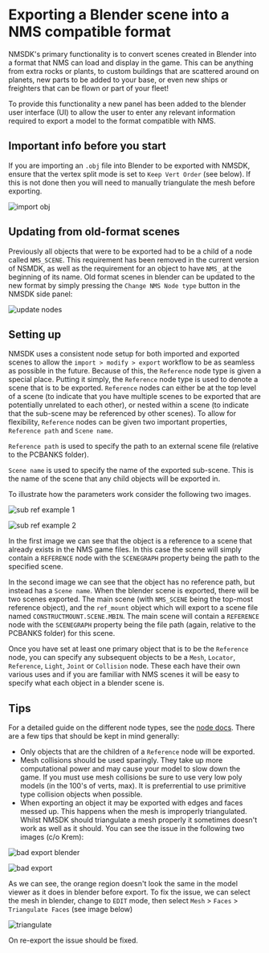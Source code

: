 # Exporting a Blender scene into a NMS compatible format

NMSDK's primary functionality is to convert scenes created in Blender into a format that NMS can load and display in the game.
This can be anything from extra rocks or plants, to custom buildings that are scattered around on planets, new parts to be added to your base, or even new ships or freighters that can be flown or part of your fleet!

To provide this functionality a new panel has been added to the blender user interface (UI) to allow the user to enter any relevant information required to export a model to the format compatible with NMS.

## Important info before you start

If you are importing an `.obj` file into Blender to be exported with NMSDK, ensure that the vertex split mode is set to `Keep Vert Order` (see below). If this is not done then you will need to manually triangulate the mesh before exporting.

![import obj](../../images/import_obj.png)

## Updating from old-format scenes

Previously all objects that were to be exported had to be a child of a node called `NMS_SCENE`. This requirement has been removed in the current version of NSMDK, as well as the requirement for an object to have `NMS_` at the beginning of its name.
Old format scenes in blender can be updated to the new format by simply pressing the `Change NMS Node type` button in the NMSDK side panel:

![update nodes](../../images/update_old_scenes.png)

## Setting up

NMSDK uses a consistent node setup for both imported and exported scenes to allow the `import > modify > export` workflow to be as seamless as possible in the future.
Because of this, the `Reference` node type is given a special place.
Putting it simply, the `Reference` node type is used to denote a scene that is to be exported.
`Reference` nodes can either be at the top level of a scene (to indicate that you have multiple scenes to be exported that are potentially unrelated to each other), or nested within a scene (to indicate that the sub-scene may be referenced by other scenes).
To allow for flexibility, `Reference` nodes can be given two important properties, `Reference path` and `Scene name`.

`Reference path` is used to specify the path to an external scene file (relative to the PCBANKS folder).

`Scene name` is used to specify the name of the exported sub-scene.
This is the name of the scene that any child objects will be exported in.


To illustrate how the parameters work consider the following two images.

![sub ref example 1](../../images/sub_ref_example1.png)

![sub ref example 2](../../images/sub_ref_example2.png)

In the first image we can see that the object is a reference to a scene that already exists in the NMS game files.
In this case the scene will simply contain a `REFERENCE` node with the `SCENEGRAPH` property being the path to the specified scene.

In the second image we can see that the object has no reference path, but instead has a `Scene name`.
When the blender scene is exported, there will be two scenes exported. The main scene (with `NMS_SCENE` being the top-most reference object), and the `ref_mount` object which will export to a scene file named `CONSTRUCTMOUNT.SCENE.MBIN`.
The main scene will contain a `REFERENCE` node with the `SCENEGRAPH` property being the file path (again, relative to the PCBANKS folder) for this scene.

Once you have set at least one primary object that is to be the `Reference` node, you can specify any subsequent objects to be a `Mesh`, `Locator`, `Reference`, `Light`, `Joint` or `Collision` node.
These each have their own various uses and if you are familiar with NMS scenes it will be easy to specify what each object in a blender scene is.

## Tips

For a detailed guide on the different node types, see the [node docs](./node_docs.md). There are a few tips that should be kept in mind generally:

- Only objects that are the children of a `Reference` node will be exported.
- Mesh collisions should be used sparingly. They take up more computational power and may cause your model to slow down the game. If you must use mesh collisions be sure to use very low poly models (in the 100's of verts, max). It is preferrential to use primitive type collision objects when possible.
- When exporting an object it may be exported with edges and faces messed up. This happens when the mesh is improperly triangulated. Whilst NMSDK should triangulate a mesh properly it sometimes doesn't work as well as it should.
You can see the issue in the following two images (c/o Krem):

![bad export blender](../../images/bad_export_blender.png)

![bad export](../../images/bad_export.png)

As we can see, the orange region doesn't look the same in the model viewer as it does in blender before export.
To fix the issue, we can select the mesh in blender, change to `EDIT` mode, then select `Mesh` > `Faces` > `Triangulate Faces` (see image below)

![triangulate](../../images/triangulate.png)

On re-export the issue should be fixed.
